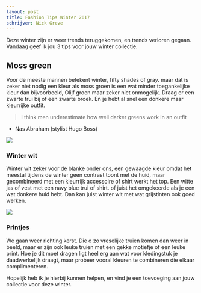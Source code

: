 ```yaml
---
layout: post
title: Fashion Tips Winter 2017
schrijver: Nick Greve
---
```

Deze winter zijn er weer trends teruggekomen, en trends verloren gegaan. Vandaag geef ik jou 3 tips voor jouw winter collectie.

## Moss green
Voor de meeste mannen betekent winter, fifty shades of gray. maar dat is zeker niet nodig een kleur als moss groen is een wat minder toegankelijke kleur dan bijvoorbeeld, Olijf groen maar zeker niet onmogelijk. Draag er een zwarte trui bij of een zwarte broek. En je hebt al snel een donkere maar kleurrijke outfit. 

>I think men underestimate how well darker greens work in an outfit
- Nas Abraham (stylist Hugo Boss)

![](http://static.fashionbeans.com/wp-content/uploads/2017/09/moss-green-trend.jpg)

### Winter wit
Winter wit zeker voor de blanke onder ons, een gewaagde kleur omdat het meestal tijdens de winter geen contrast toont met de huid, maar gecombineerd met een kleurrijk accessoire of shirt werkt het top.
Een witte jas of vest met een navy blue trui of shirt. of juist het omgekeerde als je een wat donkere huid hebt. Dan kan juist winter wit met wat grijstinten ook goed werken.

![](http://static.fashionbeans.com/wp-content/uploads/2017/09/aw17-trends-img-3.jpg)

### Printjes

We gaan weer richting kerst. Die o zo vreselijke truien komen dan weer in beeld, maar er zijn ook leuke truien met een gekke motiefje of een leuke print. Hoe je dit moet dragen ligt heel erg aan wat voor kledingstuk je daadwerkelijk draagt, maar probeer vooral kleuren te combineren die elkaar complimenteren.

Hopelijk heb ik je hierbij kunnen helpen, en vind je een toevoeging aan jouw collectie voor deze winter.
